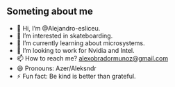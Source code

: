 ## Someting about me ##
- 👋 Hi, I’m @Alejandro-esliceu.
- 👀 I’m interested in skateboarding.
- 🌱 I’m currently learning about microsystems.
- 💞️ I’m looking to work for Nvidia and Intel.
- 📫 How to reach me? alexobradormunoz@gmail.com
- 😄 Pronouns: Azer/Aleksndr
- ⚡ Fun fact: Be kind is better than grateful.

<!---
Alejandro-esliceu/Alejandro-esliceu is a ✨ special ✨ repository because its `README.md` (this file) appears on your GitHub profile.
You can click the Preview link to take a look at your changes.
--->
